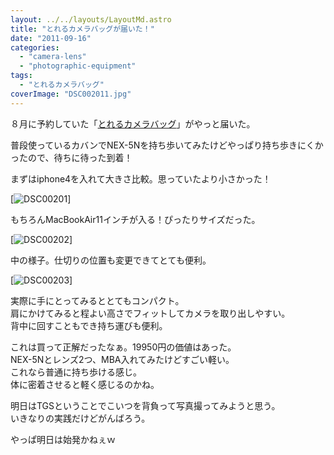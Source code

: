 ```yaml
---
layout: ../../layouts/LayoutMd.astro
title: "とれるカメラバッグが届いた！"
date: "2011-09-16"
categories: 
  - "camera-lens"
  - "photographic-equipment"
tags: 
  - "とれるカメラバッグ"
coverImage: "DSC002011.jpg"
---
```


８月に予約していた「[とれるカメラバッグ](http://srcr.jp/007/)」がやっと届いた。

普段使っているカバンでNEX-5Nを持ち歩いてみたけどやっぱり持ち歩きにくかったので、待ちに待った到着！

まずはiphone4を入れて大きさ比較。思っていたより小さかった！

[![](/archive/images/DSC002011.jpg "DSC00201")]

もちろんMacBookAir11インチが入る！ぴったりサイズだった。

[![](/archive/images/DSC002022-e1316179821329.jpg "DSC00202")]

中の様子。仕切りの位置も変更できてとても便利。

[![](/archive/images/DSC00203.jpg "DSC00203")]

実際に手にとってみるととてもコンパクト。  
肩にかけてみると程よい高さでフィットしてカメラを取り出しやすい。  
背中に回すこともでき持ち運びも便利。

これは買って正解だったなぁ。19950円の価値はあった。  
NEX-5Nとレンズ2つ、MBA入れてみたけどすごい軽い。  
これなら普通に持ち歩ける感じ。  
体に密着させると軽く感じるのかね。

明日はTGSということでこいつを背負って写真撮ってみようと思う。  
いきなりの実践だけどがんばろう。

やっぱ明日は始発かねぇｗ
